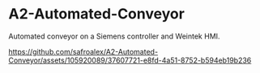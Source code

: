# A2-Automated-Conveyor

Automated conveyor on a Siemens controller and Weintek HMI.

https://github.com/safroalex/A2-Automated-Conveyor/assets/105920089/37607721-e8fd-4a51-8752-b594eb19b236

